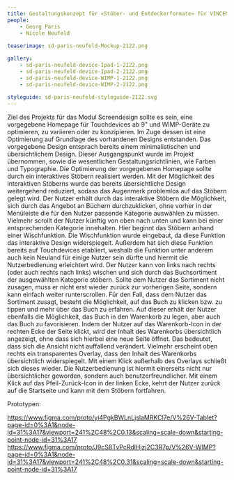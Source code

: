 ```yaml
---
title: Gestaltungskonzept für «Stöber- und Entdeckerformate» für VINCENT&VOLTAIRE
people:
    - Georg Paris
    - Nicole Neufeld
    
teaserimage: sd-paris-neufeld-Mockup-2122.png

gallery:
    - sd-paris-neufeld-device-Ipad-1-2122.png
    - sd-paris-neufeld-device-Ipad-2-2122.png
    - sd-paris-neufeld-device-WIMP-1-2122.png
    - sd-paris-neufeld-device-WIMP-2-2122.png
      
styleguide: sd-paris-neufeld-styleguide-2122.svg
---
```


Ziel des Projekts für das Modul Screendesign sollte es sein, eine vorgegebene Homepage für Touchdevices ab 9" und WIMP-Geräte zu optimieren, zu variieren oder zu konzipieren. Im Zuge dessen ist eine Optimierung auf Grundlage des vorhandenen Designs entstanden. Das vorgegebene Design entsprach bereits einem minimalistischen und übersichtlichem Design. Dieser Ausgangspunkt wurde im Projekt übernommen, sowie die wesentlichen Gestaltungsrichtlinien, wie Farben und Typographie. Die Optimierung der vorgegebenen Homepage sollte durch ein interaktives Stöbern realisiert werden.  Mit der Möglichkeit des interaktiven Stöberns wurde das bereits übersichtliche Design weitergehend reduziert, sodass das Augenmerk problemlos auf das Stöbern gelegt wird. Der Nutzer erhält durch das interaktive Stöbern die Möglichkeit, sich durch das Angebot an Büchern durchzuklicken, ohne vorher in der Menüleiste die für den Nutzer passende Kategorie auswählen zu müssen. Vielmehr scrollt der Nutzer künftig von oben nach unten und kann bei einer entsprechenden Kategorie innehalten. Hier beginnt das Stöbern anhand einer Wischfunktion. Die Wischfunktion wurde eingebaut, da diese Funktion das interaktive Design widerspiegelt. Außerdem hat sich diese Funktion bereits auf Touchdevices etabliert, weshalb die Funktion unter anderem auch kein Neuland für einige Nutzer sein dürfte und hiermit die Nutzerbedienung erleichtert wird. Der Nutzer kann von links nach rechts (oder auch rechts nach links) wischen und sich durch das Buchsortiment der ausgewählten Kategorie stöbern. Sollte dem Nutzer das Sortiment nicht zusagen, muss er nicht erst wieder zurück zur vorherigen Seite, sondern kann einfach weiter runterscrollen. Für den Fall, dass dem Nutzer das Sortiment zusagt, besteht die Möglichkeit, auf das Buch zu klicken bzw. zu tippen und mehr über das Buch zu erfahren. Auf dieser erhält der Nutzer ebenfalls die Möglichkeit, das Buch in den Warenkorb zu legen, aber auch das Buch zu favorisieren. Indem der Nutzer auf das Warenkorb-Icon in der rechten Ecke der Seite klickt, wird der Inhalt des Warenkorbs übersichtlich angezeigt, ohne dass sich hierbei eine neue Seite öffnet.  Das bedeutet, dass sich die Ansicht nicht auffallend verändert. Vielmehr erscheint oben rechts ein transparentes Overlay, dass den Inhalt des Warenkorbs übersichtlich widerspiegelt. Mit einem Klick außerhalb des Overlays schließt sich dieses wieder. Die Nutzerbedienung ist hiermit einerseits nicht nur übersichtlicher geworden, sondern auch benutzerfreundlicher. Mit einem Klick auf das Pfeil-Zurück-Icon in der linken Ecke, kehrt der Nutzer zurück auf die Startseite und kann mit dem Stöbern fortfahren.  
 
 Prototypen:
 
 https://www.figma.com/proto/yi4PgkBWLnLjslaMRKCl7e/V%26V-Tablet?page-id=0%3A1&node-id=31%3A17&viewport=241%2C48%2C0.13&scaling=scale-down&starting-point-node-id=31%3A17
 https://www.figma.com/proto/J9cS8TvPcRdlHjzj2C3R7p/V%26V-WIMP?page-id=0%3A1&node-id=31%3A17&viewport=241%2C48%2C0.31&scaling=scale-down&starting-point-node-id=31%3A17
 

